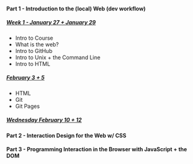 #### Part 1 - Introduction to the (local) Web (dev workflow)
##### [Week 1 - January 27 + January 29](https://github.com/rebleo/webDevSpring2020/wiki/Week-01)
* Intro to Course
* What is the web?
* Intro to GitHub
* Intro to Unix + the Command Line
* Intro to HTML


##### [February 3 + 5](https://github.com/rebleo/webDevSpring2020/wiki/Week-02)
* HTML
* Git
* Git Pages


##### [Wednesday February 10 + 12](https://github.com/rebleo/webDevSpring2020/wiki/Week-03)

#### Part 2 - Interaction Design for the Web w/ CSS
#### Part 3 - Programming Interaction in the Browser with JavaScript + the DOM
